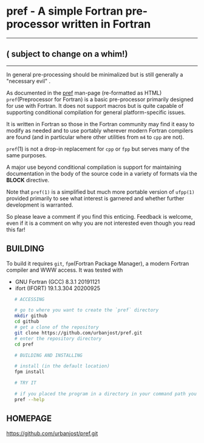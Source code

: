 # pref - A simple Fortran pre-processor written in Fortran
---
## ( __subject to change on a whim!__)
---
In general pre-processing should be minimalized but is still
generally a "necessary evil" .

As documented in the [pref](https://urbanjost.github.io/pref/pref.1.html)
man-page (re-formatted as HTML) `pref`(Preprocessor for Fortran) is a basic
pre-processor primarily designed for use with Fortran. It does not support
macros but is quite capable of supporting conditional compilation for
general platform-specific issues.

It is written in Fortran so those in the Fortran community may find it
easy to modify as needed and to use portably wherever modern Fortran
compilers are found (and in particular where other utilities from `m4`
to `cpp` are not).

`pref`(1) is not a drop-in replacement for `cpp` or `fpp` but serves
many of the same purposes.

A major use beyond conditional compilation is support for maintaining
documentation in the body of the source code in a variety of formats
via the __BLOCK__ directive.

Note that `pref(1)` is a simplified but much more portable  version of
`ufpp(1)` provided primarily to see what interest is garnered and whether
further development is warranted.

So please leave a comment if you find this enticing. Feedback is welcome,
even if it is a comment on why you are not interested even though you
read this far!

## BUILDING
To build it requires `git`, `fpm`(Fortran Package Manager), a modern
Fortran compiler and WWW access. It was tested with

   + GNU Fortran (GCC) 8.3.1 20191121 
   + ifort (IFORT) 19.1.3.304 20200925

```bash
   # ACCESSING

   # go to where you want to create the `pref` directory
   mkdir github
   cd github
   # get a clone of the repository
   git clone https://github.com/urbanjost/pref.git
   # enter the repository directory
   cd pref

   # BUILDING AND INSTALLING

   # install (in the default location)
   fpm install 

   # TRY IT

   # if you placed the program in a directory in your command path you are ready to go!
   pref --help
```

## HOMEPAGE
https://github.com/urbanjost/pref.git
